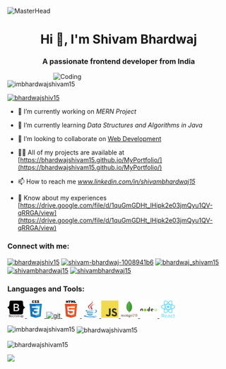 ![MasterHead](https://previews.123rf.com/images/trueffelpix/trueffelpix1802/trueffelpix180200006/95150923-banner-programming-and-coding-background-vector-illustration-with-icons-and-keywords.jpg)
<h1 align="center">Hi 👋, I'm Shivam Bhardwaj</h1>
<h3 align="center">A passionate frontend developer from India</h3>
<img align="right" alt="Coding" width="400" src="https://encrypted-tbn0.gstatic.com/images?q=tbn:ANd9GcR3WuslWgMDmn3VZ9bktRigOki8oovpzWZ3DA&usqp=CAU">

<p align="left"> <img src="https://komarev.com/ghpvc/?username=imbhardwajshivam15&label=Profile%20views&color=0e75b6&style=flat" alt="imbhardwajshivam15" /> </p>

<p align="left"> <a href="https://twitter.com/bhardwajshiv15" target="blank"><img src="https://img.shields.io/twitter/follow/bhardwajshiv15?logo=twitter&style=for-the-badge" alt="bhardwajshiv15" /></a> </p>

- 🔭 I’m currently working on *MERN Project*

- 🌱 I’m currently learning *Data Structures and Algorithms in Java*

- 👯 I’m looking to collaborate on [Web Development](Projects)

- 👨‍💻 All of my projects are available at [https://bhardwajshivam15.github.io/MyPortfolio/](https://bhardwajshivam15.github.io/MyPortfolio/)

- 📫 How to reach me *www.linkedin.com/in/shivambhardwaj15*

- 📄 Know about my experiences [https://drive.google.com/file/d/1quGmGDHt_lHipk2e03jmQyu1QV-qRRGA/view](https://drive.google.com/file/d/1quGmGDHt_lHipk2e03jmQyu1QV-qRRGA/view)

<h3 align="left">Connect with me:</h3>
<p align="left">
<a href="https://twitter.com/bhardwajshiv15" target="blank"><img align="center" src="https://raw.githubusercontent.com/rahuldkjain/github-profile-readme-generator/master/src/images/icons/Social/twitter.svg" alt="bhardwajshiv15" height="30" width="40" /></a>
<a href="www.linkedin.com/in/shivambhardwaj15" target="blank"><img align="center" src="https://raw.githubusercontent.com/rahuldkjain/github-profile-readme-generator/master/src/images/icons/Social/linked-in-alt.svg" alt="shivam-bhardwaj-1008941b6" height="30" width="40" /></a>
<a href="https://instagram.com/bhardwaj_shivam15" target="blank"><img align="center" src="https://raw.githubusercontent.com/rahuldkjain/github-profile-readme-generator/master/src/images/icons/Social/instagram.svg" alt="bhardwaj_shivam15" height="30" width="40" /></a>
<a href="https://codeforces.com/profile/shivambhardwaj15" target="blank"><img align="center" src="https://raw.githubusercontent.com/rahuldkjain/github-profile-readme-generator/master/src/images/icons/Social/codeforces.svg" alt="shivambhardwaj15" height="30" width="40" /></a>
<a href="https://www.leetcode.com/shivambhardwaj15" target="blank"><img align="center" src="https://raw.githubusercontent.com/rahuldkjain/github-profile-readme-generator/master/src/images/icons/Social/leet-code.svg" alt="shivambhardwaj15" height="30" width="40" /></a>
</p>

<h3 align="left">Languages and Tools:</h3>
<p align="left"> <a href="https://getbootstrap.com" target="_blank" rel="noreferrer"> <img src="https://raw.githubusercontent.com/devicons/devicon/master/icons/bootstrap/bootstrap-plain-wordmark.svg" alt="bootstrap" width="40" height="40"/> </a> <a href="https://www.w3schools.com/css/" target="_blank" rel="noreferrer"> <img src="https://raw.githubusercontent.com/devicons/devicon/master/icons/css3/css3-original-wordmark.svg" alt="css3" width="40" height="40"/> </a> <a href="https://git-scm.com/" target="_blank" rel="noreferrer"> <img src="https://www.vectorlogo.zone/logos/git-scm/git-scm-icon.svg" alt="git" width="40" height="40"/> </a> <a href="https://www.w3.org/html/" target="_blank" rel="noreferrer"> <img src="https://raw.githubusercontent.com/devicons/devicon/master/icons/html5/html5-original-wordmark.svg" alt="html5" width="40" height="40"/> </a> <a href="https://www.java.com" target="_blank" rel="noreferrer"> <img src="https://raw.githubusercontent.com/devicons/devicon/master/icons/java/java-original.svg" alt="java" width="40" height="40"/> </a> <a href="https://developer.mozilla.org/en-US/docs/Web/JavaScript" target="_blank" rel="noreferrer"> <img src="https://raw.githubusercontent.com/devicons/devicon/master/icons/javascript/javascript-original.svg" alt="javascript" width="40" height="40"/> </a> <a href="https://www.mongodb.com/" target="_blank" rel="noreferrer"> <img src="https://raw.githubusercontent.com/devicons/devicon/master/icons/mongodb/mongodb-original-wordmark.svg" alt="mongodb" width="40" height="40"/> </a> <a href="https://nodejs.org" target="_blank" rel="noreferrer"> <img src="https://raw.githubusercontent.com/devicons/devicon/master/icons/nodejs/nodejs-original-wordmark.svg" alt="nodejs" width="40" height="40"/> </a> <a href="https://reactjs.org/" target="_blank" rel="noreferrer"> <img src="https://raw.githubusercontent.com/devicons/devicon/master/icons/react/react-original-wordmark.svg" alt="react" width="40" height="40"/> </a> </p>

<p><img align="left" src="https://github-readme-stats.vercel.app/api/top-langs?username=bhardwajshivam15&show_icons=true&locale=en&layout=compact" alt="imbhardwajshivam15" /></p>

<p>&nbsp;<img align="center" src="https://github-readme-stats.vercel.app/api?username=bhardwajshivam15&show_icons=true&locale=en" alt="bhardwajshivam15" /></p>

<p><img align="center" src="https://github-readme-streak-stats.herokuapp.com/?user=bhardwajshivam15&" alt="bhardwajshivam15" /></p>

<div bacground-color="white" style="display: flex; flex-direction: row;">
 <img src="https://leetcard.jacoblin.cool/shivambhardwaj15?ext=contest" height="350px">
</div>
